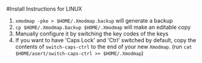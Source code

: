 #Install Instructions for LINUX

1. `xmodmap -pke > $HOME/.Xmodmap.backup` will generate a backup
2. `cp $HOME/.Xmodmap.backup $HOME/.Xmodmap` will make an editable copy
3. Manually configure it by switching the key codes of the keys
4. If you want to have 'Caps Lock' and 'Ctrl' switched by default, copy the contents of `switch-caps-ctrl` to the end of your new `Xmodmap`. (run `cat $HOME/asert/switch-caps-ctrl >> $HOME/.Xmodmap`)
